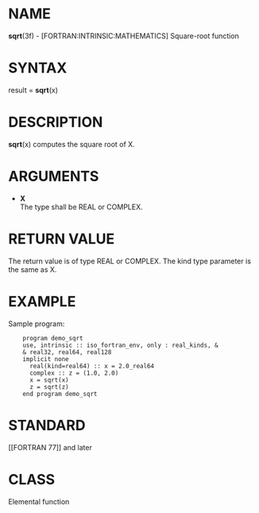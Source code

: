 # NAME

**sqrt**(3f) - \[FORTRAN:INTRINSIC:MATHEMATICS\] Square-root function

# SYNTAX

result = **sqrt**(x)

# DESCRIPTION

**sqrt**(x) computes the square root of X.

# ARGUMENTS

  - **X**  
    The type shall be REAL or COMPLEX.

# RETURN VALUE

The return value is of type REAL or COMPLEX. The kind type parameter is
the same as X.

# EXAMPLE

Sample program:

``` 
    program demo_sqrt
    use, intrinsic :: iso_fortran_env, only : real_kinds, &
    & real32, real64, real128
    implicit none
      real(kind=real64) :: x = 2.0_real64
      complex :: z = (1.0, 2.0)
      x = sqrt(x)
      z = sqrt(z)
    end program demo_sqrt
```

# STANDARD

\[\[FORTRAN 77\]\] and later

# CLASS

Elemental function
